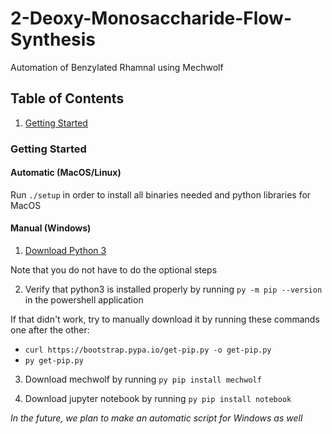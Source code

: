 # 2-Deoxy-Monosaccharide-Flow-Synthesis

Automation of Benzylated Rhamnal using Mechwolf

## Table of Contents

1. [Getting Started](#getting-started)

### Getting Started

#### Automatic (MacOS/Linux)

Run `./setup` in order to install all binaries needed and python libraries for MacOS

#### Manual (Windows)

1. [Download Python 3](https://phoenixnap.com/kb/how-to-install-python-3-windows)

Note that you do not have to do the optional steps

2. Verify that python3 is installed properly by running `py -m pip --version` in the powershell application

If that didn't work, try to manually download it by running these commands one after the other:
- `curl https://bootstrap.pypa.io/get-pip.py -o get-pip.py`
- `py get-pip.py`

3. Download mechwolf by running `py pip install mechwolf`

4. Download jupyter notebook by running `py pip install notebook`

*In the future, we plan to make an automatic script for Windows as well*
